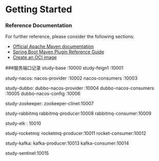 # Getting Started

### Reference Documentation
For further reference, please consider the following sections:

* [Official Apache Maven documentation](https://maven.apache.org/guides/index.html)
* [Spring Boot Maven Plugin Reference Guide](https://docs.spring.io/spring-boot/docs/2.5.4/maven-plugin/reference/html/)
* [Create an OCI image](https://docs.spring.io/spring-boot/docs/2.5.4/maven-plugin/reference/html/#build-image)


###服务端口记录
study-base :10000 
study-feign1 :10001

study-nacos:
    nacos-provider :10002
    nacos-consumers :10003

study-dubbo:
    dubbo-nacos-provider :10004
    dubbo-nacos-consumers :10005
    dubbo-nacos-config :10006
    
study-zookeeper:
    zookeeper-clinet:10007
    
study-rabbitmq
    rabbitmq-producer:10008
    rabbitmq-consumer:10009
    
study-elk : 10010


study-rocketmq:
    rocketmq-producer:10011
    rocket-consumer:10012
    
study-kafka:
    kafka-producer:10013
    kafka-consumer:10014
    
study-sentinel:10015